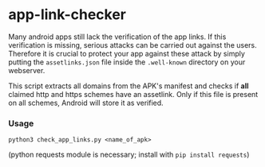 # app-link-checker
Many android apps still lack the verification of the app links. If this verification is missing, serious attacks can be carried out against the users. Therefore it is crucial to protect your app against these attack by simply putting the `assetlinks.json` file inside the `.well-known` directory on your webserver.

This script extracts all domains from the APK's manifest and checks if **all** claimed http and https schemes have an assetlink. Only if this file is present on all schemes, Android will store it as verified.


### Usage
`python3 check_app_links.py <name_of_apk>`


(python requests module is necessary; install with `pip install requests`)
